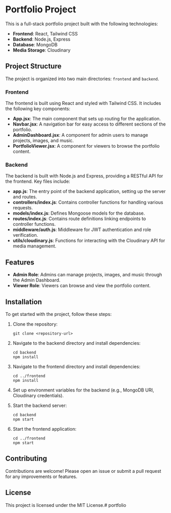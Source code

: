 # Portfolio Project

This is a full-stack portfolio project built with the following technologies:

- **Frontend**: React, Tailwind CSS
- **Backend**: Node.js, Express
- **Database**: MongoDB
- **Media Storage**: Cloudinary

## Project Structure

The project is organized into two main directories: `frontend` and `backend`.

### Frontend

The frontend is built using React and styled with Tailwind CSS. It includes the following key components:

- **App.jsx**: The main component that sets up routing for the application.
- **Navbar.jsx**: A navigation bar for easy access to different sections of the portfolio.
- **AdminDashboard.jsx**: A component for admin users to manage projects, images, and music.
- **PortfolioViewer.jsx**: A component for viewers to browse the portfolio content.

### Backend

The backend is built with Node.js and Express, providing a RESTful API for the frontend. Key files include:

- **app.js**: The entry point of the backend application, setting up the server and routes.
- **controllers/index.js**: Contains controller functions for handling various requests.
- **models/index.js**: Defines Mongoose models for the database.
- **routes/index.js**: Contains route definitions linking endpoints to controller functions.
- **middleware/auth.js**: Middleware for JWT authentication and role verification.
- **utils/cloudinary.js**: Functions for interacting with the Cloudinary API for media management.

## Features

- **Admin Role**: Admins can manage projects, images, and music through the Admin Dashboard.
- **Viewer Role**: Viewers can browse and view the portfolio content.

## Installation

To get started with the project, follow these steps:

1. Clone the repository:
   ```
   git clone <repository-url>
   ```

2. Navigate to the backend directory and install dependencies:
   ```
   cd backend
   npm install
   ```

3. Navigate to the frontend directory and install dependencies:
   ```
   cd ../frontend
   npm install
   ```

4. Set up environment variables for the backend (e.g., MongoDB URI, Cloudinary credentials).

5. Start the backend server:
   ```
   cd backend
   npm start
   ```

6. Start the frontend application:
   ```
   cd ../frontend
   npm start
   ```

## Contributing

Contributions are welcome! Please open an issue or submit a pull request for any improvements or features.

## License

This project is licensed under the MIT License.# portfolio
